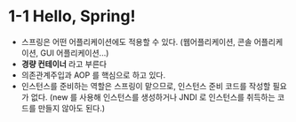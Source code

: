 # 1-1 Hello, Spring!

- 스프링은 어떤 어플리케이션에도 적용할 수 있다. (웹어플리케이션, 콘솔 어플리케이션, GUI 어플리케이션...)
- **경량 컨테이너** 라고 부른다
- 의존관계주입과 AOP 를 핵심으로 하고 있다.
- 인스턴스를 준비하는 역할은 스프링이 맡으므로, 인스턴스 준비 코드를 작성할 필요가 없다. (new 를 사용해 인스턴스를 생성하거나 JNDI 로 인스턴스를 취득하는 코드를 만들지 않아도 된다.)
